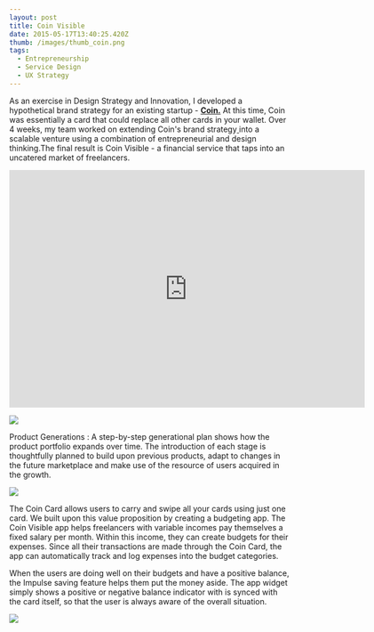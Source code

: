 ```yaml
---
layout: post
title: Coin Visible
date: 2015-05-17T13:40:25.420Z
thumb: /images/thumb_coin.png
tags:
  - Entrepreneurship
  - Service Design
  - UX Strategy
---
```

As an exercise in Design Strategy and Innovation, I developed a hypothetical brand strategy for an existing startup - **[Coin.](https://onlycoin.com/)** At this time, Coin was essentially a card that could replace all other cards in your wallet. Over 4 weeks, my team worked on extending Coin's brand strategy[ ](https://onlycoin.com/)into a scalable venture using a combination of entrepreneurial and design thinking.The final result is Coin Visible - a financial service that taps into an uncatered market of freelancers.

<iframe src="https://player.vimeo.com/video/217838642" width="640" height="427" frameborder="0" webkitallowfullscreen mozallowfullscreen allowfullscreen></iframe>

![](/images/01Coin.png)

Product Generations : A step-by-step generational plan shows how the product portfolio expands over time. The introduction of each stage is thoughtfully planned to build upon previous products, adapt to changes in the future marketplace and make use of the resource of users acquired in the growth.

![](/images/02Coin.gif)

The Coin Card allows users to carry and swipe all your cards using just one card. We built upon this value proposition by creating a budgeting app. The Coin Visible app helps freelancers with variable incomes pay themselves a fixed salary per month. Within this income, they can create budgets for their expenses. Since all their transactions are made through the Coin Card, the app can automatically track and log expenses into the budget categories.

When the users are doing well on their budgets and have a positive balance, the Impulse saving feature helps them put the money aside. The app widget simply shows a positive or negative balance indicator with is synced with the card itself, so that the user is always aware of the overall situation.

![](/images/03Coin.gif)

